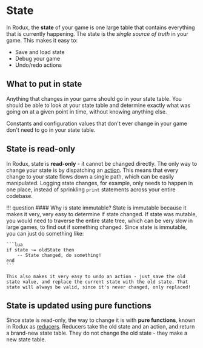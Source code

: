 # State
In Rodux, the **state** of your game is one large table that contains everything that is currently happening. The state is the *single source of truth* in your game. This makes it easy to:

* Save and load state
* Debug your game
* Undo/redo actions

## What to put in state
Anything that changes in your game should go in your state table. You should be able to look at your state table and determine exactly what was going on at a given point in time, without knowing anything else.

Constants and configuration values that don't ever change in your game don't need to go in your state table.

## State is read-only
In Rodux, state is **read-only** - it cannot be changed directly. The only way to change your state is by dispatching an [action](actions.md). This means that every change to your state flows down a single path, which can be easily manipulated. Logging state changes, for example, only needs to happen in one place, instead of sprinkling `print` statements across your entire codebase.

!!! question
    #### Why is state immutable?
    State is immutable because it makes it very, very easy to determine if state changed. If state was mutable, you would need to traverse the entire state tree, which can be very slow in large games, to find out if something changed. Since state is immutable, you can just do something like:

    ```lua
    if state ~= oldState then
        -- State changed, do something!
    end
    ```

    This also makes it very easy to undo an action - just save the old state value, and replace the current state with the old state. That state will always be valid, since it's never changed, only replaced!

## State is updated using pure functions
Since state is read-only, the way to change it is with **pure functions**, known in Rodux as [reducers](reducers.md). Reducers take the old state and an action, and return a brand-new state table. They do not change the old state - they make a new state table.
